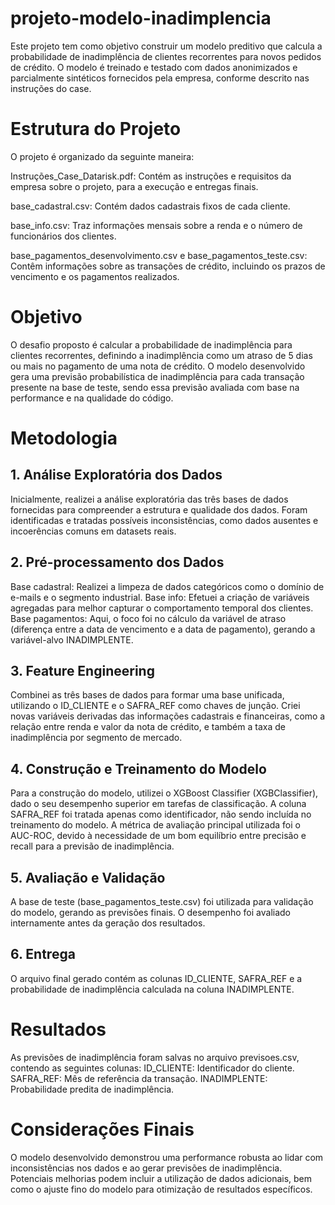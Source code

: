 # projeto-modelo-inadimplencia
Este projeto tem como objetivo construir um modelo preditivo que calcula a probabilidade de inadimplência de clientes recorrentes para novos pedidos de crédito. O modelo é treinado e testado com dados anonimizados e parcialmente sintéticos fornecidos pela empresa, conforme descrito nas instruções do case.

# Estrutura do Projeto
O projeto é organizado da seguinte maneira:

Instruções_Case_Datarisk.pdf: Contém as instruções e requisitos da empresa sobre o projeto, para a execução e entregas finais.

base_cadastral.csv: Contém dados cadastrais fixos de cada cliente.

base_info.csv: Traz informações mensais sobre a renda e o número de funcionários dos clientes.

base_pagamentos_desenvolvimento.csv e base_pagamentos_teste.csv: Contêm informações sobre as transações de crédito, incluindo os prazos de vencimento e os pagamentos realizados.

# Objetivo
O desafio proposto é calcular a probabilidade de inadimplência para clientes recorrentes, definindo a inadimplência como um atraso de 5 dias ou mais no pagamento de uma nota de crédito. O modelo desenvolvido gera uma previsão probabilística de inadimplência para cada transação presente na base de teste, sendo essa previsão avaliada com base na performance e na qualidade do código.

# Metodologia

## 1. Análise Exploratória dos Dados
Inicialmente, realizei a análise exploratória das três bases de dados fornecidas para compreender a estrutura e qualidade dos dados.
Foram identificadas e tratadas possíveis inconsistências, como dados ausentes e incoerências comuns em datasets reais.

## 2. Pré-processamento dos Dados
Base cadastral: Realizei a limpeza de dados categóricos como o domínio de e-mails e o segmento industrial.
Base info: Efetuei a criação de variáveis agregadas para melhor capturar o comportamento temporal dos clientes.
Base pagamentos: Aqui, o foco foi no cálculo da variável de atraso (diferença entre a data de vencimento e a data de pagamento), gerando a variável-alvo INADIMPLENTE.

## 3. Feature Engineering
Combinei as três bases de dados para formar uma base unificada, utilizando o ID_CLIENTE e o SAFRA_REF como chaves de junção.
Criei novas variáveis derivadas das informações cadastrais e financeiras, como a relação entre renda e valor da nota de crédito, e também a taxa de inadimplência por segmento de mercado.

## 4. Construção e Treinamento do Modelo
Para a construção do modelo, utilizei o XGBoost Classifier (XGBClassifier), dado o seu desempenho superior em tarefas de classificação.
A coluna SAFRA_REF foi tratada apenas como identificador, não sendo incluída no treinamento do modelo.
A métrica de avaliação principal utilizada foi o AUC-ROC, devido à necessidade de um bom equilíbrio entre precisão e recall para a previsão de inadimplência.

## 5. Avaliação e Validação
A base de teste (base_pagamentos_teste.csv) foi utilizada para validação do modelo, gerando as previsões finais.
O desempenho foi avaliado internamente antes da geração dos resultados.

## 6. Entrega
O arquivo final gerado contém as colunas ID_CLIENTE, SAFRA_REF e a probabilidade de inadimplência calculada na coluna INADIMPLENTE.

# Resultados
As previsões de inadimplência foram salvas no arquivo previsoes.csv, contendo as seguintes colunas:
ID_CLIENTE: Identificador do cliente.
SAFRA_REF: Mês de referência da transação.
INADIMPLENTE: Probabilidade predita de inadimplência.

# Considerações Finais
O modelo desenvolvido demonstrou uma performance robusta ao lidar com inconsistências nos dados e ao gerar previsões de inadimplência. Potenciais melhorias podem incluir a utilização de dados adicionais, bem como o ajuste fino do modelo para otimização de resultados específicos.
